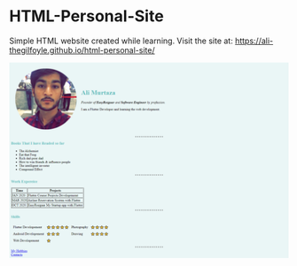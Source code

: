 # HTML-Personal-Site
Simple HTML website created while learning.
Visit the site at: https://ali-thegilfoyle.github.io/html-personal-site/

<img src="readme_images/main.png" width="1280">
